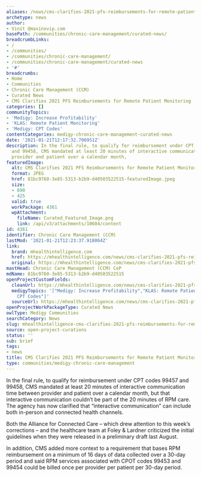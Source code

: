 ```yaml
---
aliases: /news/cms-clarifies-2021-pfs-reimbursements-for-remote-patient-monitoring
archetype: news
author:
- Vinit @maxinovip.com
basePath: /communities/chronic-care-management/curated-news/
breadcrumbLinks:
- /
- /communities/
- /communities/chronic-care-management/
- /communities/chronic-care-management/curated-news
- '#'
breadcrumbs:
- Home
- Communities
- Chronic Care Management (CCM)
- Curated News
- CMS Clarifies 2021 PFS Reimbursements for Remote Patient Monitoring
categories: []
communityTopics:
- 'Medigy: Increase Profitability'
- 'KLAS: Remote Patient Monitoring'
- 'Medigy: CPT Codes'
contentCategories: medigy-chronic-care-management-curated-news
date: '2021-01-21T12:17:32.706951Z'
description: In the final rule, to qualify for reimbursement under CPT codes 99457
  and 99458, CMS mandated at least 20 minutes of interactive communication time between
  provider and patient over a calendar month,
featuredImage:
  alt: CMS Clarifies 2021 PFS Reimbursements for Remote Patient Monitoring
  format: JPEG
  href: 81bc9760-3e85-5313-b2b9-d40503522515-featuredImage.jpeg
  size:
  - 690
  - 425
  valid: true
  workPackage: 4361
  wpAttachment:
    fileName: Curated_Featured_Image.png
    link: /api/v3/attachments/10684/content
id: 4361
identifier: Chronic Care Management (CCM)
lastMod: '2021-01-21T12:23:37.918064Z'
link:
  brand: mhealthintelligence.com
  href: https://mhealthintelligence.com/news/cms-clarifies-2021-pfs-reimbursements-for-remote-patient-monitoring
  original: https://mhealthintelligence.com/news/cms-clarifies-2021-pfs-reimbursements-for-remote-patient-monitoring
mastHead: Chronic Care Management (CCM) CoP
mdName: 81bc9760-3e85-5313-b2b9-d40503522515
openProjectCustomFields:
  cleanUrl: https://mhealthintelligence.com/news/cms-clarifies-2021-pfs-reimbursements-for-remote-patient-monitoring
  medigyTopics: '["Medigy: Increase Profitability","KLAS: Remote Patient Monitoring","Medigy:
    CPT Codes"]'
  sourceUrl: https://mhealthintelligence.com/news/cms-clarifies-2021-pfs-reimbursements-for-remote-patient-monitoring
openProjectWorkPackageType: Curated News
owlType: Medigy Communities
searchCategory: News
slug: mhealthintelligence-cms-clarifies-2021-pfs-reimbursements-for-remote-patient-monitoring
source: open-project-curations
status: ''
sub: brief
tags:
- news
title: CMS Clarifies 2021 PFS Reimbursements for Remote Patient Monitoring
type: communities/medigy-chronic-care-management
---
```


<p>In the final rule, to qualify for reimbursement under CPT codes 99457 and 99458, CMS mandated at least 20 minutes of interactive communication time between provider and patient over a calendar month, but that interactive communication couldn’t be part of the 20 minutes of RPM care. The agency has now clarified that “interactive communication” can include both in-person and connected health channels.</p><p>Both the Alliance for Connected Care – which drew attention to this week’s corrections – and the healthcare team at Foley &amp; Lardner criticized the initial guidelines when they were released in a preliminary draft last August.</p><p>In addition, CMS added more context to a requirement that bases RPM reimbursement on a minimum of 16 days of data collected over a 30-day period and said RPM services associated with CPOT codes 99453 and 99454 could be billed once per provider per patient per 30-day period.</p>